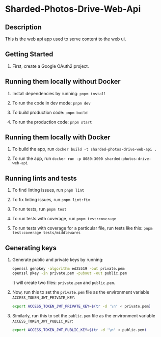 # Sharded-Photos-Drive-Web-Api

## Description

This is the web api app used to serve content to the web ui.

## Getting Started

1. First, create a Google OAuth2 project.

## Running them locally without Docker

1. Install dependencies by running: `pnpm install`

2. To run the code in dev mode: `pnpm dev`

3. To build production code: `pnpm build`

4. To run the production code: `pnpm start`

## Running them locally with Docker

1. To build the app, run `docker build -t sharded-photos-drive-web-api .`

2. To run the app, run `docker run -p 8080:3000 sharded-photos-drive-web-api`

## Running lints and tests

1. To find linting issues, run `pnpm lint`

2. To fix linting issues, run `pnpm lint:fix`

3. To run tests, run `pnpm test`

4. To run tests with coverage, run `pnpm test:coverage`

5. To run tests with coverage for a particular file, run tests like this: `pnpm test:coverage tests/middlewares`

## Generating keys

1. Generate public and private keys by running:

   ```bash
   openssl genpkey -algorithm ed25519 -out private.pem
   openssl pkey -in private.pem -pubout -out public.pem
   ```

   It will create two files: `private.pem` and `public.pem`.

2. Now, run this to set the `private.pem` file as the environment variable `ACCESS_TOKEN_JWT_PRIVATE_KEY`:

   ```bash
   export ACCESS_TOKEN_JWT_PRIVATE_KEY=$(tr -d '\n' < private.pem)
   ```

3. Similarly, run this to set the `public.pem` file as the environment variable `ACCESS_TOKEN_JWT_PUBLIC_KEY`:

   ```bash
   export ACCESS_TOKEN_JWT_PUBLIC_KEY=$(tr -d '\n' < public.pem)
   ```

